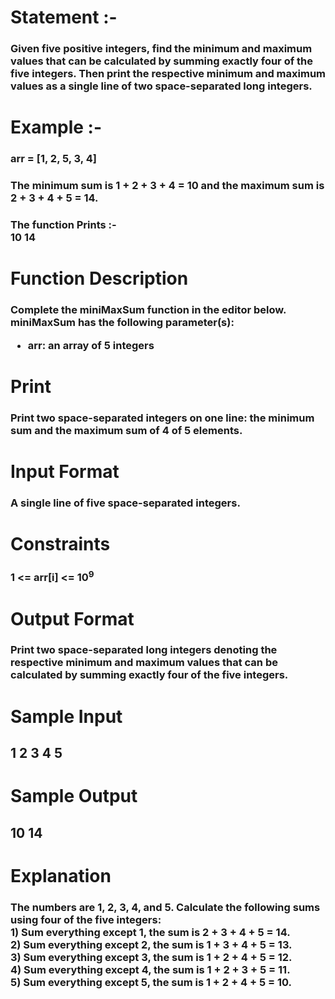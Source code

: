 <h1>Statement :- </h1>
<h3>Given five positive integers, find the minimum and maximum values that can be calculated by summing exactly four of the five integers. Then print the respective minimum and maximum values as a single line of two space-separated long integers.</h3>

<h1>Example :- </h1>
<h3> arr = [1, 2, 5, 3, 4] </h3>
<h3> The minimum sum is 1 + 2 + 3 + 4 = 10 and the maximum sum is 2 + 3 + 4 + 5 = 14.</h3>
<h3> The function Prints :- <br>
  10 14 </h3>
  
<h1> Function Description </h1>
<h3>Complete the miniMaxSum function in the editor below.<br>
miniMaxSum has the following parameter(s):<br>
  <ul><li>arr: an array of 5 integers</li></ul></h3>
<h1>Print</h1>
<h3>Print two space-separated integers on one line: the minimum sum and the maximum sum of 4 of 5 elements.</h3>
<h1>Input Format</h1>
<h3>A single line of five space-separated integers.</h3>
<h1>Constraints</h1>
<h3>1 <= arr[i] <= 10<sup>9</sup></h3>
<h1>Output Format</h1>
<h3>Print two space-separated long integers denoting the respective minimum and maximum values that can be calculated by summing exactly four of the five integers. </h3>
<h1>Sample Input</h1>
<h2>1 2 3 4 5</h2>
<h1>Sample Output</h1>
<h2>10 14</h2>
<h1>Explanation</h1>
<h3>The numbers are 1, 2, 3, 4, and 5. Calculate the following sums using four of the five integers:<br>
1) Sum everything except 1, the sum is 2 + 3 + 4 + 5 = 14.<br>
2) Sum everything except 2, the sum is 1 + 3 + 4 + 5 = 13.<br>
3) Sum everything except 3, the sum is 1 + 2 + 4 + 5 = 12.<br>
4) Sum everything except 4, the sum is 1 + 2 + 3 + 5 = 11.<br>
5) Sum everything except 5, the sum is 1 + 2 + 4 + 5 = 10.</h3>
